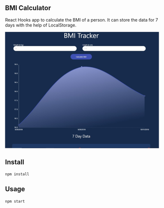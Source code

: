 ## BMI Calculator
React Hooks app to calculate the BMI of a person. It can store the data for 7 days with the help of LocalStorage.

![](images/1.jpg)

## Install

`npm install`

## Usage

`npm start`
